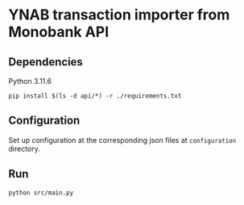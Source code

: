 # YNAB transaction importer from Monobank API

## Dependencies

Python 3.11.6

```
pip install $(ls -d api/*) -r ./requirements.txt
```

## Configuration

Set up configuration at the corresponding json files at `configuration` directory.

## Run

```
python src/main.py
```
